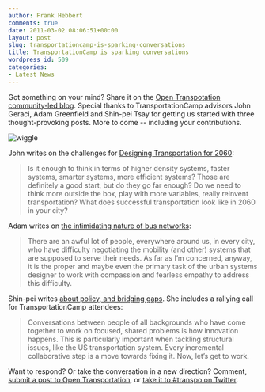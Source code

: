 ```yaml
---
author: Frank Hebbert
comments: true
date: 2011-03-02 08:06:51+00:00
layout: post
slug: transportationcamp-is-sparking-conversations
title: TransportationCamp is sparking conversations
wordpress_id: 509
categories:
- Latest News
---
```


Got something on your mind? Share it on the [Open Transpotation community-led blog](http://opentransportation.tumblr.com/). Special thanks to TransportationCamp advisors John Geraci, Adam Greenfield and Shin-pei Tsay for getting us started with three thought-provoking posts. More to come -- including your contributions.

![wiggle](http://farm4.static.flickr.com/3113/2886054877_2ebfaf8533.jpg)

<!-- more -->

John writes on the challenges for [Designing Transportation for 2060](http://opentransportation.tumblr.com/post/3596787531/designing-transportation-for-2060):


> Is it enough to think in terms of higher density systems, faster systems, smarter systems, more efficient systems?  Those are definitely a good start, but do they go far enough?  Do we need to think more outside the box, play with more variables, really reinvent transportation?  What does successful transportation look like in 2060 in your city?



Adam writes on [the intimidating nature of bus networks](http://opentransportation.tumblr.com/post/3597586280/bus-networks-are-by-their-nature-so-intimidating-to):


> There are an awful lot of people, everywhere around us, in every city, who have difficulty negotiating the mobility (and other) systems that are supposed to serve their needs. As far as I’m concerned, anyway, it is the proper and maybe even the primary task of the urban systems designer to work with compassion and fearless empathy to address this difficulty.




Shin-pei writes [about policy, and bridging gaps](http://opentransportation.tumblr.com/post/3596923882/upcoming-transportationcamp-do-not-miss). She includes a rallying call for TransportationCamp attendees:


> Conversations between people of all backgrounds who have come together to work on focused, shared problems is how innovation happens. This is particularly important when tackling structural issues, like the US transportation system. Every incremental collaborative step is a move towards fixing it. Now, let’s get to work.



Want to respond? Or take the conversation in a new direction? Comment, [submit a post to Open Transportation](http://opentransportation.tumblr.com/submit), or [take it to #transpo on Twitter](http://twitter.com/#!/search/%23transpo).


